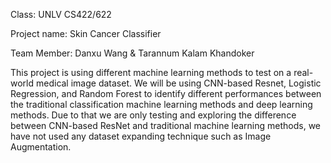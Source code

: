 Class: UNLV CS422/622

Project name: Skin Cancer Classifier

Team Member: Danxu Wang &  Tarannum Kalam Khandoker

This project is using different machine learning methods to test on a real-world medical image dataset. We will be using CNN-based Resnet, Logistic Regression, and Random Forest to identify different performances between the traditional classification machine learning methods and deep learning methods. Due to that we are only testing and exploring the difference between CNN-based ResNet and traditional machine learning methods, we have not used any dataset expanding technique such as Image Augmentation.
